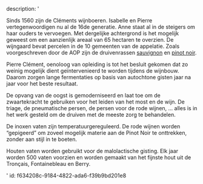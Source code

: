 description: '<p>Sinds 1560 zijn de Cléments wijnboeren. Isabelle en Pierre vertegenwoordigen nu al de 16de generatie. Anne staat al in de steigers om haar ouders te vervoegen. Met dergelijke achtergrond is het mogelijk geweest om een aanzienlijk areaal van 65 hectaren te overzien. De wijngaard bevat percelen in de 10 gemeenten van de appelatie. Zoals voorgeschreven door de AOP zijn de druivenrassen <a href="https://www.levipe.be/grape/sauvignon-blanc/?lang=nl">sauvignon</a> en <a href="https://www.levipe.be/grape/pinot-noir/?lang=nl">pinot noir</a>.</p><p>Pierre Clément, oenoloog van opleiding is tot het besluit gekomen dat zo weinig mogelijk dient geïntervenieerd te worden tijdens de wijnbouw. Daarom zorgen lange fermentaties op basis van autochtone gisten jaar na jaar voor het beste resultaat.</p><p>De opvang van de oogst is gemoderniseerd en laat toe om de zwaartekracht te gebruiken voor het leiden van het most en de wijn. De triage, de pneumatische persen, de persen voor de rode wijnen, … alles is in het werk gesteld om de druiven met de meeste zorg te behandelen.</p><p>De inoxen vaten zijn temperatuurgereguleerd. De rode wijnen worden “gepigeerd” om zoveel mogelijk materie aan de Pinot Noir te onttrekken, zonder aan stijl in te boeten.</p><p>Houten vaten worden gebruikt voor de malolactische gisting. Elk jaar worden 500 vaten voorzien en worden gemaakt van het fijnste hout uit de Tronçais, Fontainebleau en Berry.</p>'
id: f634208c-9184-4822-ada6-f39b9bd201e8
